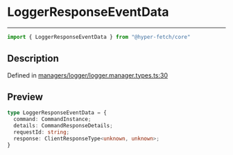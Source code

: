 

# LoggerResponseEventData

<div class="api-docs__separator" data-reactroot="">

---

</div><div class="api-docs__import" data-reactroot="">

```ts
import { LoggerResponseEventData } from "@hyper-fetch/core"
```

</div><div class="api-docs__section">

## Description

</div><div class="api-docs__description"><span class="api-docs__do-not-parse">



</span></div><p class="api-docs__definition">

Defined in [managers/logger/logger.manager.types.ts:30](https://github.com/BetterTyped/hyper-fetch/blob/a5ae46b5/packages/core/src/managers/logger/logger.manager.types.ts#L30)

</p><div class="api-docs__section">

## Preview

</div><div class="api-docs__preview type">

```ts
type LoggerResponseEventData = {
  command: CommandInstance; 
  details: CommandResponseDetails; 
  requestId: string; 
  response: ClientResponseType<unknown, unknown>; 
}
```

</div>